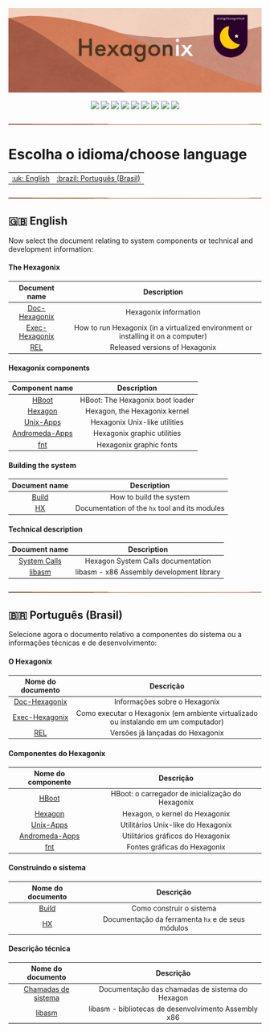 <p align="center">
<img src="https://github.com/hexagonix/Doc/blob/main/Img/banner.png">
</p>

<div align="center">

![](https://img.shields.io/github/license/hexagonix/Doc.svg)
![](https://img.shields.io/github/stars/hexagonix/Doc.svg)
![](https://img.shields.io/github/issues/hexagonix/Doc.svg)
![](https://img.shields.io/github/issues-closed/hexagonix/Doc.svg)
![](https://img.shields.io/github/issues-pr/hexagonix/Doc.svg)
![](https://img.shields.io/github/issues-pr-closed/hexagonix/Doc.svg)
![](https://img.shields.io/github/downloads/hexagonix/Doc/total.svg)
![](https://img.shields.io/github/release/hexagonix/Doc.svg)
[![](https://img.shields.io/twitter/follow/hexagonixOS.svg?style=social&label=Follow%20%40HexagonixOS)](https://twitter.com/hexagonixOS)

</div>

<!-- Vai funcionar como <hr> -->

<img src="https://github.com/hexagonix/Doc/blob/main/Img/hr.png" width="100%" height="2px" />

# Escolha o idioma/choose language
 
<table align="center">
<tr>
<td><a href="https://github.com/hexagonix/Doc#uk-english">:uk: English</a></td>
<td><a href="https://github.com/hexagonix/Doc#brazil-portugu%C3%AAs-brasil">:brazil: Português (Brasil)</a></td>
</tr>
</table>

<img src="https://github.com/hexagonix/Doc/blob/main/Img/hr.png" width="100%" height="2px" />

## :uk: English

Now select the document relating to system components or technical and development information:

#### The Hexagonix

| Document name | Description |
|:-----------------:|:----------:|
|[Doc-Hexagonix](https://github.com/hexagonix/Doc/tree/main/Hexagonix/Hexagonix.en.md)|Hexagonix information|
|[Exec-Hexagonix](https://github.com/hexagonix/Doc/tree/main/Hexagonix/README.en.md)| How to run Hexagonix (in a virtualized environment or installing it on a computer)|
|[REL](https://github.com/hexagonix/Doc/tree/main/Hexagonix/REL.en.md)| Released versions of Hexagonix|

#### Hexagonix components

| Component name | Description |
|:--------------:|:-----------:|
|[HBoot](https://github.com/hexagonix/Doc/tree/main/HBoot/README.en.md)|HBoot: The Hexagonix boot loader|
|[Hexagon](https://github.com/hexagonix/Doc/tree/main/Hexagon/README.en.md)|Hexagon, the Hexagonix kernel|
|[Unix-Apps](https://github.com/hexagonix/Doc/tree/main/Unix-Apps/README.en.md)|Hexagonix Unix-like utilities|
|[Andromeda-Apps](https://github.com/hexagonix/Doc/tree/main/Andromeda-Apps/README.en.md)|Hexagonix graphic utilities|
|[fnt](https://github.com/hexagonix/Doc/tree/main/fnt/README.en.md)|Hexagonix graphic fonts|

#### Building the system

| Document name | Description |
|:-------------:|:-----------:|
|[Build](https://github.com/hexagonix/build/blob/main/README.en.md)|How to build the system|
|[HX](https://github.com/hexagonix/Doc/tree/main/HX/HX.en.md)|Documentation of the `hx` tool and its modules|

#### Technical description

| Document name | Description |
|:-------------:|:-----------:|
|[System Calls](https://github.com/hexagonix/Doc/tree/main/Hexagon/SYSCALL.en.md)|Hexagon System Calls documentation|
|[libasm](https://github.com/hexagonix/Doc/tree/main/lib/README.en.md)| libasm - x86 Assembly development library|

<img src="https://github.com/hexagonix/Doc/blob/main/Img/hr.png" width="100%" height="2px" />

## :brazil: Português (Brasil)

Selecione agora o documento relativo a componentes do sistema ou a informações técnicas e de desenvolvimento:

#### O Hexagonix

| Nome do documento | Descrição |
|:-----------------:|:---------:|
|[Doc-Hexagonix](https://github.com/hexagonix/Doc/tree/main/Hexagonix/Hexagonix.pt.md)|Informações sobre o Hexagonix|
|[Exec-Hexagonix](https://github.com/hexagonix/Doc/tree/main/Hexagonix/README.pt.md)| Como executar o Hexagonix (em ambiente virtualizado ou instalando em um computador)|
|[REL](https://github.com/hexagonix/Doc/tree/main/Hexagonix/REL.pt.md)| Versões já lançadas do Hexagonix|

#### Componentes do Hexagonix

| Nome do componente | Descrição |
|:------------------:|:---------:|
|[HBoot](https://github.com/hexagonix/Doc/tree/main/HBoot/README.pt.md)|HBoot: o carregador de inicialização do Hexagonix|
|[Hexagon](https://github.com/hexagonix/Doc/tree/main/Hexagon/README.pt.md)|Hexagon, o kernel do Hexagonix|
|[Unix-Apps](https://github.com/hexagonix/Doc/tree/main/Unix-Apps/README.pt.md)|Utilitários Unix-like do Hexagonix|
|[Andromeda-Apps](https://github.com/hexagonix/Doc/tree/main/Andromeda-Apps/README.pt.md)|Utilitários gráficos do Hexagonix|
|[fnt](https://github.com/hexagonix/Doc/tree/main/fnt/README.pt.md)|Fontes gráficas do Hexagonix|

#### Construindo o sistema

| Nome do documento | Descrição |
|:-----------------:|:---------:|
|[Build](https://github.com/hexagonix/build/blob/main/README.pt.md)|Como construir o sistema|
|[HX](https://github.com/hexagonix/Doc/tree/main/HX/HX.pt.md)|Documentação da ferramenta `hx` e de seus módulos|

#### Descrição técnica

| Nome do documento | Descrição |
|:-----------------:|:---------:|
|[Chamadas de sistema](https://github.com/hexagonix/Doc/tree/main/Hexagon/SYSCALL.pt.md)|Documentação das chamadas de sistema do Hexagon|
|[libasm](https://github.com/hexagonix/Doc/tree/main/lib/README.pt.md)| libasm - bibliotecas de desenvolvimento Assembly x86|
